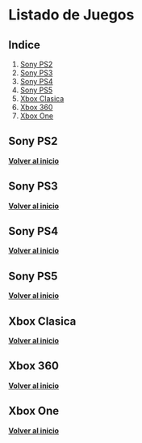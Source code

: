# Listado de Juegos


## Indice

  1. [Sony PS2](#sony-ps2)
  2. [Sony PS3](#sony-ps3)
  3. [Sony PS4](#sony-ps4)
  4. [Sony PS5](#sony-ps5)
  5. [Xbox Clasica](#xbox-clasica)
  6. [Xbox 360](#xbox-360)
  7. [Xbox One](#xbox-one)

## Sony PS2


**[Volver al inicio](#indice)**

## Sony PS3


**[Volver al inicio](#indice)**

## Sony PS4


**[Volver al inicio](#indice)**

## Sony PS5


**[Volver al inicio](#indice)**

## Xbox Clasica


**[Volver al inicio](#indice)**

## Xbox 360


**[Volver al inicio](#indice)**

## Xbox One


**[Volver al inicio](#indice)**

